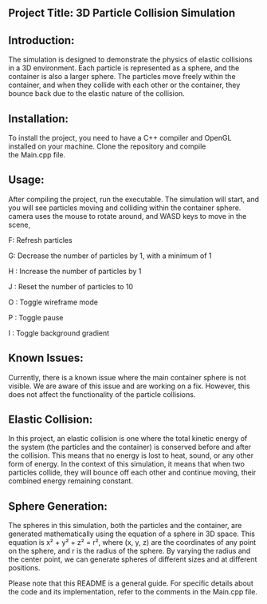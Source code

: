 Project Title: 3D Particle Collision Simulation
------------------------------------------------------------------------------------------
Introduction:
------------------------------------------------------------------------------------------
The simulation is designed to demonstrate the physics of elastic collisions in a 3D environment. Each particle is represented as a sphere, and the container is also a larger sphere. The particles move freely within the container, and when they collide with each other or the container, they bounce back due to the elastic nature of the collision.

Installation:
------------------------------------------------------------------------------------------
To install the project, you need to have a C++ compiler and OpenGL installed on your machine. Clone the repository and compile the Main.cpp file.

Usage:
------------------------------------------------------------------------------------------
After compiling the project, run the executable. The simulation will start, and you will see particles moving and colliding within the container sphere.
camera uses the mouse to rotate around, and WASD keys to move in the scene, 

F: Refresh particles

G: Decrease the number of particles by 1, with a minimum of 1

H : Increase the number of particles by 1

J : Reset the number of particles to 10

O : Toggle wireframe mode

P : Toggle pause

I : Toggle background gradient

Known Issues:
------------------------------------------------------------------------------------------
Currently, there is a known issue where the main container sphere is not visible. We are aware of this issue and are working on a fix. However, this does not affect the functionality of the particle collisions.

Elastic Collision:
------------------------------------------------------------------------------------------
In this project, an elastic collision is one where the total kinetic energy of the system (the particles and the container) is conserved before and after the collision. This means that no energy is lost to heat, sound, or any other form of energy. In the context of this simulation, it means that when two particles collide, they will bounce off each other and continue moving, their combined energy remaining constant.

Sphere Generation:
------------------------------------------------------------------------------------------
The spheres in this simulation, both the particles and the container, are generated mathematically using the equation of a sphere in 3D space. This equation is x² + y² + z² = r², where (x, y, z) are the coordinates of any point on the sphere, and r is the radius of the sphere. By varying the radius and the center point, we can generate spheres of different sizes and at different positions.

Please note that this README is a general guide. For specific details about the code and its implementation, refer to the comments in the Main.cpp file.

